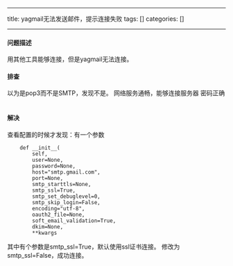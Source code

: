 
--- 
title:  yagmail无法发送邮件，提示连接失败 
tags: []
categories: [] 

---
#### 问题描述

用其他工具能够连接，但是yagmail无法连接。  

#### 排查

以为是pop3而不是SMTP，发现不是。 网络服务通畅，能够连接服务器 密码正确  

#### 解决

查看配置的时候才发现：有一个参数

```
    def __init__(
        self,
        user=None,
        password=None,
        host="smtp.gmail.com",
        port=None,
        smtp_starttls=None,
        smtp_ssl=True,
        smtp_set_debuglevel=0,
        smtp_skip_login=False,
        encoding="utf-8",
        oauth2_file=None,
        soft_email_validation=True,
        dkim=None,
        **kwargs

```

其中有个参数是smtp_ssl=True，默认使用ssl证书连接。 修改为smtp_ssl=False，成功连接。
